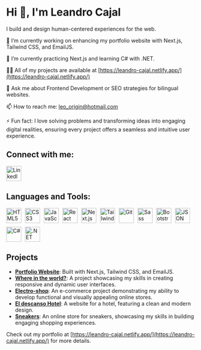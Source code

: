 # Hi 👋, I'm Leandro Cajal

I build and design human-centered experiences for the web.

🔭 I’m currently working on enhancing my portfolio website with Next.js, Tailwind CSS, and EmailJS.

🌱 I’m currently practicing Next.js and learning C# with .NET.

👨‍💻 All of my projects are available at [https://leandro-cajal.netlify.app/](https://leandro-cajal.netlify.app/)

💬 Ask me about Frontend Development or SEO strategies for bilingual websites.

📫 How to reach me: leo_origin@hotmail.com

⚡ Fun fact: I love solving problems and transforming ideas into engaging digital realities, ensuring every project offers a seamless and intuitive user experience.

## Connect with me:
<a href="https://www.linkedin.com/in/leandro-javier-cajal-996899128/">
    <img src="https://icon.icepanel.io/Technology/svg/LinkedIn.svg" alt="LinkedIn" width="40" height="40" style="max-width: 40px; max-height: 40px;">
</a>


## Languages and Tools:
<div style="display: flex; flex-wrap: wrap; gap: 10px;">
  <img src="https://cdn.jsdelivr.net/gh/devicons/devicon/icons/html5/html5-original.svg" alt="HTML5" width="40" height="40"/>
  <img src="https://cdn.jsdelivr.net/gh/devicons/devicon/icons/css3/css3-original.svg" alt="CSS3" width="40" height="40"/>
  <img src="https://cdn.jsdelivr.net/gh/devicons/devicon/icons/javascript/javascript-original.svg" alt="JavaScript" width="40" height="40"/>
  <img src="https://cdn.jsdelivr.net/gh/devicons/devicon/icons/react/react-original.svg" alt="React" width="40" height="40"/>
  <img src="https://icon.icepanel.io/Technology/png-shadow-512/Next.js.png" alt="Next.js" width="40" height="40"/>
  <img src="https://icon.icepanel.io/Technology/svg/Tailwind-CSS.svg" alt="Tailwind CSS" width="40" height="40"/>
  <img src="https://icon.icepanel.io/Technology/svg/Git.svg" alt="Git" width="40" height="40"/>
  <img src="https://cdn.jsdelivr.net/gh/devicons/devicon/icons/sass/sass-original.svg" alt="Sass" width="40" height="40"/>
  <img src="https://cdn.jsdelivr.net/gh/devicons/devicon/icons/bootstrap/bootstrap-original.svg" alt="Bootstrap" width="40" height="40"/>
  <img src="https://cdn.jsdelivr.net/gh/devicons/devicon/icons/json/json-original.svg" alt="JSON" width="40" height="40"/>
  <img src="https://cdn.jsdelivr.net/gh/devicons/devicon/icons/csharp/csharp-original.svg" alt="C#" width="40" height="40"/>
  <img src="https://cdn.jsdelivr.net/gh/devicons/devicon/icons/dot-net/dot-net-original.svg" alt=".NET" width="40" height="40"/>
</div>

## Projects
- **[Portfolio Website](https://leandro-cajal.netlify.app/)**: Built with Next.js, Tailwind CSS, and EmailJS.
- **[Where in the world?](https://whereintheworlds.netlify.app/)**: A project showcasing my skills in creating responsive and dynamic user interfaces.
- **[Electro-shop](https://my-electro-shop.netlify.app/)**: An e-commerce project demonstrating my ability to develop functional and visually appealing online stores.
- **[El descanso Hotel](https://eldescansohotel.netlify.app/)**: A website for a hotel, featuring a clean and modern design.
- **[Sneakers](https://sneakers-e-shop.netlify.app/)**: An online store for sneakers, showcasing my skills in building engaging shopping experiences.

Check out my portfolio at [https://leandro-cajal.netlify.app/](https://leandro-cajal.netlify.app/) for more details.


